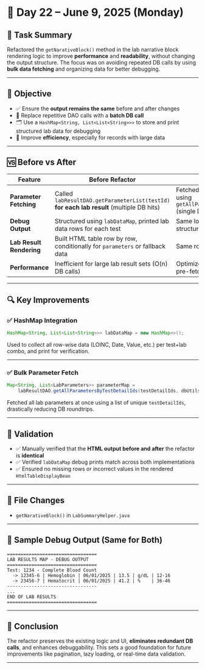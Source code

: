 # 📄 Day 22 – June 9, 2025 (Monday)

## 🔧 Task Summary

Refactored the `getNarativeBlock()` method in the lab narrative block rendering logic to improve **performance** and **readability**, without changing the output structure. The focus was on avoiding repeated DB calls by using **bulk data fetching** and organizing data for better debugging.

---

## 📌 Objective

* ✅ Ensure the **output remains the same** before and after changes
* 🧠 Replace repetitive DAO calls with a **batch DB call**
* 🗂️ Use a `HashMap<String, List<List<String>>>` to store and print structured lab data for debugging
* 🚀 Improve **efficiency**, especially for records with large data

---

## 🆚 Before vs After

| Feature                  | Before Refactor                                                                           | After Refactor                                                                                    |
| ------------------------ | ----------------------------------------------------------------------------------------- | ------------------------------------------------------------------------------------------------- |
| **Parameter Fetching**   | Called `labResultDAO.getParameterList(testId)` **for each lab result** (multiple DB hits) | Fetched **all lab parameters at once** using `getAllParametersByTestDetailIds()` (single DB call) |
| **Debug Output**         | Structured using `labDataMap`, printed lab data rows for each test                        | Same logic maintained with structured output using `HashMap`                                      |
| **Lab Result Rendering** | Built HTML table row by row, conditionally for `parameters` or fallback data              | Same row-building logic retained                                                                  |
| **Performance**          | Inefficient for large lab result sets (O(n) DB calls)                                     | Optimized using O(1) lookups from pre-fetched map                                                 |

---

## 🔍 Key Improvements

### ✅ **HashMap Integration**

```java
HashMap<String, List<List<String>>> labDataMap = new HashMap<>();
```

Used to collect all row-wise data (LOINC, Date, Value, etc.) per test+lab combo, and print for verification.

---

### ✅ **Bulk Parameter Fetch**

```java
Map<String, List<LabParameters>> parameterMap =
    labResultDAO.getAllParametersByTestDetailIds(testDetailIds, dbUtils);
```

Fetched all lab parameters at once using a list of unique `testDetailIds`, drastically reducing DB roundtrips.

---

## 🧪 Validation

* ✅ Manually verified that the **HTML output before and after** the refactor is **identical**
* ✅ Verified `labDataMap` debug prints match across both implementations
* ✅ Ensured no missing rows or incorrect values in the rendered `HtmlTableDisplayBean`

---

## 🧾 File Changes

* `getNarativeBlock()` in `LabSummaryHelper.java`

---

## 📸 Sample Debug Output (Same for Both)

```
=================================
LAB RESULTS MAP - DEBUG OUTPUT
=================================
Test: 1234 - Complete Blood Count
  -> 12345-6 | Hemoglobin | 06/01/2025 | 13.5 | g/dL | 12-16
  -> 23456-7 | Hematocrit | 06/01/2025 | 41.2 | %    | 36-46
---------------------------------
...
END OF LAB RESULTS
=================================
```

---

## 🧠 Conclusion

The refactor preserves the existing logic and UI, **eliminates redundant DB calls**, and enhances debuggability. This sets a good foundation for future improvements like pagination, lazy loading, or real-time data validation.

---
